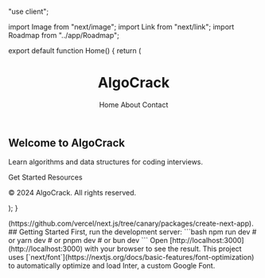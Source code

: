 "use client";

import Image from "next/image";
import Link from "next/link";
import Roadmap from "../app/Roadmap";

export default function Home() {
  return (
    <main className="flex flex-col items-center justify-between min-h-screen p-8 bg-gray-100">
      <header className="w-full py-6 bg-white shadow-md">
        <div className="container mx-auto flex justify-between items-center">
          <h1 className="text-3xl font-bold">AlgoCrack</h1>
          <nav className="space-x-4">
            <Link legacyBehavior href="/">
              <a className="text-blue-500 hover:underline">Home</a>
            </Link>
            <Link legacyBehavior href="/about">
              <a className="text-blue-500 hover:underline">About</a>
            </Link>
            <Link legacyBehavior href="mailto:sshermatov50@gmail.com">
              <a className="text-blue-500 hover:underline">Contact</a>
            </Link>
          </nav>
        </div>
      </header>
      <section className="container mx-auto my-12 text-center">
        <div className="flex justify-between items-start">
          <div className="w-1/2 pr-4">
            <h2 className="text-4xl font-bold my-6 mb-6">Welcome to AlgoCrack</h2>
            <p className="text-xl mb-6">
              Learn algorithms and data structures for coding interviews.
            </p>
            <div className="flex justify-center space-x-4">
              <Link legacyBehavior href="/learn">
                <a className="px-6 py-3 bg-blue-500 text-white rounded-md hover:bg-blue-600">Get Started</a>
              </Link>
              <Link legacyBehavior href="/resources">
                <a className="px-6 py-3 bg-gray-300 text-gray-700 rounded-md hover:bg-gray-400">Resources</a>
              </Link>
            </div>
          </div>
          <div className="w-1/2 pl-4">
            <Roadmap />
          </div>
        </div>
      </section>
      <footer className="w-full py-6 bg-white shadow-md">
        <div className="container mx-auto text-center">
          <p>&copy; 2024 AlgoCrack. All rights reserved.</p>
        </div>
      </footer>
    </main>
  );
}


<!--This is a [Next.js](https://nextjs.org/) project bootstrapped with [`create-next-app`]--!>(https://github.com/vercel/next.js/tree/canary/packages/create-next-app).

## Getting Started

First, run the development server:

```bash
npm run dev
# or
yarn dev
# or
pnpm dev
# or
bun dev
```

Open [http://localhost:3000](http://localhost:3000) with your browser to see the result.

This project uses [`next/font`](https://nextjs.org/docs/basic-features/font-optimization) to automatically optimize and load Inter, a custom Google Font.
